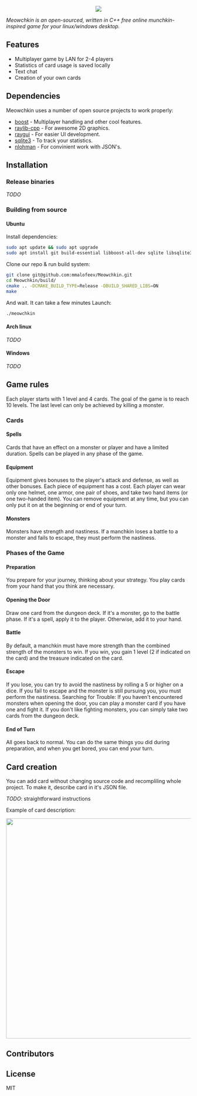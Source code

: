 <p align="center">
  <img src="https://i.imgur.com/h88hI8y.png" />
</p>

*Meowchkin is an open-sourced, written in C++ free online munchkin-inspired game for your linux/windows desktop.*

## Features

- Multiplayer game by LAN for 2-4 players
- Statistics of card usage is saved locally
- Text chat
- Creation of your own cards

## Dependencies

Meowchkin uses a number of open source projects to work properly:

- [boost](https://www.boost.org/) - Multiplayer handling and other cool features.
- [raylib-cpp](https://github.com/RobLoach/raylib-cpp) - For awesome 2D graphics.
- [raygui](https://github.com/raysan5/raygui) - For easier UI development.
- [sqlite3](https://github.com/sqlite/sqlite) - To track your statistics.
- [nlohman](https://github.com/nlohmann/json) - For convinient work with JSON's.

## Installation

### Release binaries
_TODO_

### Building from source

#### Ubuntu
Install dependencies:
```sh
sudo apt update && sudo apt upgrade
sudo apt install git build-essential libboost-all-dev sqlite libsqlite3-dev
```

Clone our repo & run build system:
```sh
git clone git@github.com:mmalofeev/Meowchkin.git
cd Meowchkin/build/
cmake .. -DCMAKE_BUILD_TYPE=Release -DBUILD_SHARED_LIBS=ON
make
```
And wait. It can take a few minutes
Launch:
```sh
./meowchkin
```
#### Arch linux
_TODO_

#### Windows
_TODO_


## Game rules
Each player starts with 1 level and 4 cards. The goal of the game is to reach 10 levels. The last level can only be achieved by killing a monster.

### Cards

#### Spells
Cards that have an effect on a monster or player and have a limited duration. Spells can be played in any phase of the game.

#### Equipment
Equipment gives bonuses to the player's attack and defense, as well as other bonuses. Each piece of equipment has a cost. Each player can wear only one helmet, one armor, one pair of shoes, and take two hand items (or one two-handed item).
You can remove equipment at any time, but you can only put it on at the beginning or end of your turn.

#### Monsters
Monsters have strength and nastiness. If a manchkin loses a battle to a monster and fails to escape, they must perform the nastiness.

### Phases of the Game
#### Preparation
You prepare for your journey, thinking about your strategy. You play cards from your hand that you think are necessary.
#### Opening the Door
Draw one card from the dungeon deck. If it's a monster, go to the battle phase. If it's a spell, apply it to the player. Otherwise, add it to your hand.
#### Battle
By default, a manchkin must have more strength than the combined strength of the monsters to win. If you win, you gain 1 level (2 if indicated on the card) and the treasure indicated on the card.
#### Escape
If you lose, you can try to avoid the nastiness by rolling a 5 or higher on a dice. If you fail to escape and the monster is still pursuing you, you must perform the nastiness.
Searching for Trouble:
If you haven't encountered monsters when opening the door, you can play a monster card if you have one and fight it. If you don't like fighting monsters, you can simply take two cards from the dungeon deck.
#### End of Turn
All goes back to normal. You can do the same things you did during preparation, and when you get bored, you can end your turn.


## Card creation
You can add card without changing source code and recompliling whole project. To make it, describe card in it's JSON file.

_TODO_: straightforward instructions

Example of card description:

<img src=https://i.imgur.com/JCreylI.png width=600px/>

## Contributors

## License

MIT


